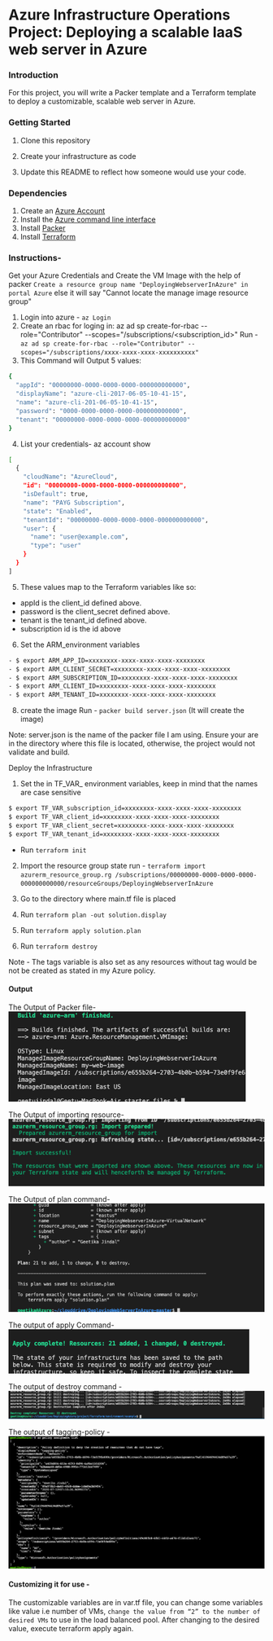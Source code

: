 # Azure Infrastructure Operations Project: Deploying a scalable IaaS web server in Azure

### Introduction
For this project, you will write a Packer template and a Terraform template to deploy a customizable, scalable web server in Azure.

### Getting Started
1. Clone this repository

2. Create your infrastructure as code

3. Update this README to reflect how someone would use your code.

### Dependencies
1. Create an [Azure Account](https://portal.azure.com)
2. Install the [Azure command line interface](https://docs.microsoft.com/en-us/cli/azure/install-azure-cli?view=azure-cli-latest)
3. Install [Packer](https://www.packer.io/downloads)
4. Install [Terraform](https://www.terraform.io/downloads.html)

### Instructions-

Get your Azure Credentials and Create the VM Image with the help of packer
``Create a resource group name "DeployingWebserverInAzure" in portal Azure`` else it will say "Cannot locate the manage image resource group"

1. Login into azure - `az Login`
2. Create an rbac for loging in: az ad sp create-for-rbac --role="Contributor" --scopes="/subscriptions/<subscription_id>"
Run -   `az ad sp create-for-rbac --role="Contributor" --scopes="/subscriptions/xxxx-xxxx-xxxx-xxxxxxxxxx"`
3. This Command will Output 5 values:

```sh
{
  "appId": "00000000-0000-0000-0000-000000000000",
  "displayName": "azure-cli-2017-06-05-10-41-15",
  "name": "azure-cli-201-06-05-10-41-15",
  "password": "0000-0000-0000-0000-000000000000",
  "tenant": "00000000-0000-0000-0000-000000000000"
}
```

4. List your credentials- az account show

```sh
[
  {
    "cloudName": "AzureCloud",
    "id": "00000000-0000-0000-0000-000000000000",
    "isDefault": true,
    "name": "PAYG Subscription",
    "state": "Enabled",
    "tenantId": "00000000-0000-0000-0000-000000000000",
    "user": {
      "name": "user@example.com",
      "type": "user"
    }
  }
]
```


5. These values map to the Terraform variables like so:

- appId is the client_id defined above.
- password is the client_secret defined above.
- tenant is the tenant_id defined above.
- subscription id is the id above

6. Set the ARM_environment variables

```sh
- $ export ARM_APP_ID=xxxxxxxx-xxxx-xxxx-xxxx-xxxxxxxx
- $ export ARM_CLIENT_SECRET=xxxxxxxx-xxxx-xxxx-xxxx-xxxxxxxx
- $ export ARM_SUBSCRIPTION_ID=xxxxxxxx-xxxx-xxxx-xxxx-xxxxxxxx
- $ export ARM_CLIENT_ID=xxxxxxxx-xxxx-xxxx-xxxx-xxxxxxxx
- $ export ARM_TENANT_ID=xxxxxxxx-xxxx-xxxx-xxxx-xxxxxxxx
```

8. create the image
Run -  `packer build server.json`
(It will create the image)

Note: server.json is the name of the packer file I am using. Ensure your are in the directory where this file is located, otherwise, the project would not validate and build.

Deploy the Infrastructure


1. Set the in TF_VAR_ environment variables, keep in mind that the names are case sensitive
```sh
$ export TF_VAR_subscription_id=xxxxxxxx-xxxx-xxxx-xxxx-xxxxxxxx
$ export TF_VAR_client_id=xxxxxxxx-xxxx-xxxx-xxxx-xxxxxxxx
$ export TF_VAR_client_secret=xxxxxxxx-xxxx-xxxx-xxxx-xxxxxxxx
$ export TF_VAR_tenant_id=xxxxxxxx-xxxx-xxxx-xxxx-xxxxxxxx
```

- Run `terraform init` 

2. Import the resource group state
run - `terraform import azurerm_resource_group.rg /subscriptions/00000000-0000-0000-0000-000000000000/resourceGroups/DeployingWebserverInAzure`

3. Go to the directory where main.tf file is placed

4. Run `terraform plan -out solution.display`

5. Run `terraform apply solution.plan`

6. Run `terraform destroy`


Note -  The tags variable is also set as any resources without tag would be not be created as stated in my Azure policy.


#### Output

The Output of Packer file-<br />
<img src="/Images/packer.png">


The Output of importing resource-<br />
<img src="/Images/imported.png">


The Output of plan command-<br />
<img src="/Images/plan.png">


The output of apply Command-<br />
<img src="/Images/Apply.png">


The output of destroy command -<br />
<img src="/Images/destroy.png">


The output of tagging-policy -<br />
<img src="/tagging-policy output/tagging-policy.png">


#### Customizing it for use -

The customizable variables are in var.tf file, you can change some variables like value i.e number of VMs, `change the value from “2” to the number of desired VMs` to use in the load balanced pool. After changing to the desired value, execute terraform apply again.
